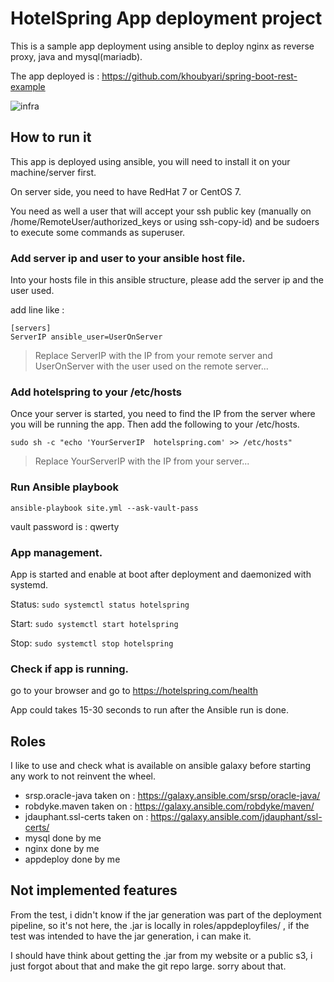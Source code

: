 # HotelSpring App deployment project

This is a sample app deployment using ansible to deploy nginx as reverse proxy, java and mysql(mariadb).

The app deployed is : https://github.com/khoubyari/spring-boot-rest-example

![infra](https://image.ibb.co/g2LiHc/infra_hotelspring_test.png)

## How to run it

This app is deployed using ansible, you will need to install it on your machine/server first.

On server side, you need to have RedHat 7 or CentOS 7.

You need as well a user that will accept your ssh public key (manually on /home/RemoteUser/authorized_keys or using ssh-copy-id) and be sudoers to execute some commands as superuser.


### Add server ip and user to your ansible host file.

Into your hosts file in this ansible structure, please add the server ip and the user used.

add line like :

```
[servers]
ServerIP ansible_user=UserOnServer
```

> Replace ServerIP with the IP from your remote server and UserOnServer with the user used on the remote server...

### Add hotelspring to your /etc/hosts

Once your server is started, you need to find the IP from the server where you will be running the app.
Then add the following to your /etc/hosts.

`sudo sh -c "echo 'YourServerIP  hotelspring.com' >> /etc/hosts"`
> Replace YourServerIP with the IP from your server...

### Run Ansible playbook

`ansible-playbook site.yml --ask-vault-pass`

vault password is : qwerty

### App management.

App is started and enable at boot after deployment and daemonized with systemd.

Status:
`sudo systemctl status hotelspring`

Start:
`sudo systemctl start hotelspring`

Stop:
`sudo systemctl stop hotelspring`


### Check if app is running.

go to your browser and go to https://hotelspring.com/health

App could takes 15-30 seconds to run after the Ansible run is done.

## Roles

I like to use and check what is available on ansible galaxy before starting any work to not reinvent the wheel.

- srsp.oracle-java taken on : https://galaxy.ansible.com/srsp/oracle-java/
- robdyke.maven taken on : https://galaxy.ansible.com/robdyke/maven/
- jdauphant.ssl-certs taken on : https://galaxy.ansible.com/jdauphant/ssl-certs/
- mysql done by me
- nginx done by me
- appdeploy done by me

## Not implemented features

From the test, i didn't know if the jar generation was part of the deployment pipeline, so it's not here, the .jar is locally in roles/appdeployfiles/ , if the test was intended to have the jar generation, i can make it.

I should have think about getting the .jar from my website or a public s3, i just forgot about that and make the git repo large. sorry about that.
